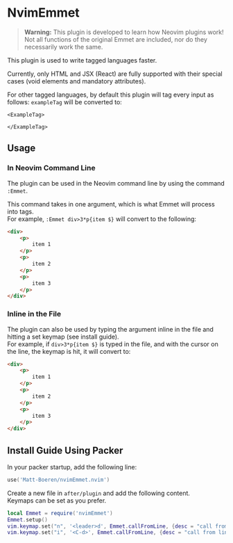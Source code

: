 # NvimEmmet

> **Warning:** This plugin is developed to learn how Neovim plugins work!  
> Not all functions of the original Emmet are included, nor do they necessarily work the same.

This plugin is used to write tagged languages faster.

Currently, only HTML and JSX (React) are fully supported with their special cases (void elements and mandatory attributes).

For other tagged languages, by default this plugin will tag every input as follows:
`exampleTag` will be converted to:
```
<ExampleTag>
	
</ExampleTag>
```
## Usage

### In Neovim Command Line

The plugin can be used in the Neovim command line by using the command `:Emmet`.

This command takes in one argument, which is what Emmet will process into tags.  
For example, `:Emmet div>3*p{item $}` will convert to the following:
```html
<div>
	<p>
		item 1
	</p>
	<p>
		item 2
	</p>
	<p>
		item 3
	</p>
</div>
```

### Inline in the File

The plugin can also be used by typing the argument inline in the file and hitting a set keymap (see install guide).  
For example, if `div>3*p{item $}` is typed in the file, and with the cursor on the line, the keymap is hit, it will convert to:
```html
<div>
	<p>
		item 1
	</p>
	<p>
		item 2
	</p>
	<p>
		item 3
	</p>
</div>
```

## Install Guide Using Packer

In your packer startup, add the following line:
```lua
use('Matt-Boeren/nvimEmmet.nvim')
```

Create a new file in `after/plugin` and add the following content.  
Keymaps can be set as you prefer.
```lua
local Emmet = require('nvimEmmet')
Emmet.setup()
vim.keymap.set("n", '<leader>d', Emmet.callFromLine, {desc = "call from line"})
vim.keymap.set("i", '<C-d>', Emmet.callFromLine, {desc = "call from line"})
```
